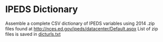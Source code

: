 # IPEDS Dictionary
Assemble a complete CSV dictionary of IPEDS variables using 2014 .zip files found at http://nces.ed.gov/ipeds/datacenter/Default.aspx
List of zip files is saved in [dicturls.txt](ipeds-dictionary/data/dicturls.txt)